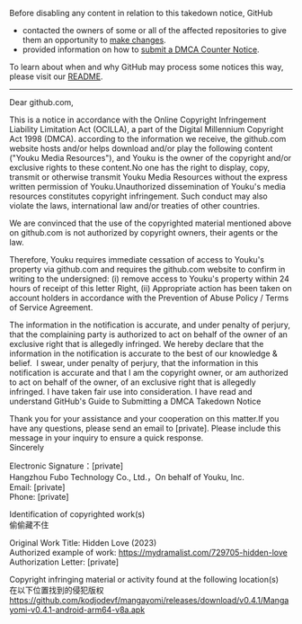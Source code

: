 Before disabling any content in relation to this takedown notice, GitHub
- contacted the owners of some or all of the affected repositories to give them an opportunity to [make changes](https://docs.github.com/en/github/site-policy/dmca-takedown-policy#a-how-does-this-actually-work).
- provided information on how to [submit a DMCA Counter Notice](https://docs.github.com/en/articles/guide-to-submitting-a-dmca-counter-notice).

To learn about when and why GitHub may process some notices this way, please visit our [README](https://github.com/github/dmca/blob/master/README.md#anatomy-of-a-takedown-notice).

---

Dear github.com,

This is a notice in accordance with the Online Copyright Infringement Liability Limitation Act (OCILLA), a part of the Digital Millennium Copyright Act 1998 (DMCA). according to the information we receive, the github.com website hosts and/or helps download and/or play the following content ("Youku Media Resources"), and Youku is the owner of the copyright and/or exclusive rights to these content.No one has the right to display, copy, transmit or otherwise transmit Youku Media Resources without the express written permission of Youku.Unauthorized dissemination of Youku's media resources constitutes copyright infringement. Such conduct may also violate the laws, international law and/or treaties of other countries.

We are convinced that the use of the copyrighted material mentioned above on github.com is not authorized by copyright owners, their agents or the law.

Therefore, Youku requires immediate cessation of access to Youku's property via github.com and requires the github.com website to confirm in writing to the undersigned: (i) remove access to Youku's property within 24 hours of receipt of this letter Right, (ii) Appropriate action has been taken on account holders in accordance with the Prevention of Abuse Policy / Terms of Service Agreement.

The information in the notification is accurate, and under penalty of perjury, that the complaining party is authorized to act on behalf of the owner of an exclusive right that is allegedly infringed. We hereby declare that the information in the notification is accurate to the best of our knowledge & belief.
​
I swear, under penalty of perjury, that the information in this notification is accurate and that I am the copyright owner, or am authorized to act on behalf of the owner, of an exclusive right that is allegedly infringed. I have taken fair use into consideration. I have read and understand GitHub's Guide to Submitting a DMCA Takedown Notice

Thank you for your assistance and your cooperation on this matter.If you have any questions, please send an email to [private]. Please include this message in your inquiry to ensure a quick response.  
Sincerely

Electronic Signature：[private]  
Hangzhou Fubo Technology Co., Ltd.，On behalf of Youku, Inc.  
Email: [private]  
Phone: [private]  

Identification of copyrighted work(s)  
偷偷藏不住

Original Work Title: Hidden Love (2023)  
Authorized example of work: https://mydramalist.com/729705-hidden-love  
Authorization Letter: [private]


Copyright infringing material or activity found at the following location(s)  
在以下位置找到的侵犯版权  
https://github.com/kodjodevf/mangayomi/releases/download/v0.4.1/Mangayomi-v0.4.1-android-arm64-v8a.apk



